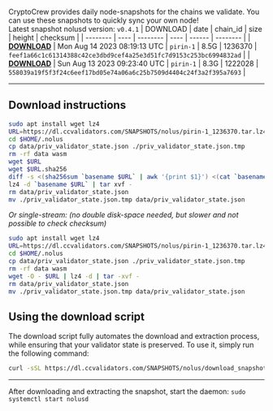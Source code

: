CryptoCrew provides daily node-snapshots for the chains we validate. You can use these snapshots to quickly sync your own node!  
Latest snapshot nolusd version: `v0.4.1`
| DOWNLOAD | date | chain_id | size | height | checksum |
| -------- | ---- | -------- | ---- | ------ | -------- |
| **[DOWNLOAD](https://dl.ccvalidators.com/SNAPSHOTS/$CHAIN_NAME/pirin-1_1236370.tar.lz4)** | Mon Aug 14 2023 08:19:13 UTC | `pirin-1` | 8.5G | 1236370 | `feef1a66c1c61314388c42ce3dbd9cef4a25e3d51fc7d9153c253bc6994832ad` |
| **[DOWNLOAD](https://dl.ccvalidators.com/SNAPSHOTS/$CHAIN_NAME/pirin-1_1222028.tar.lz4)** | Sun Aug 13 2023 09:23:40 UTC | `pirin-1` | 8.3G | 1222028 | `558039a19f5f3f24c6eef17bd05e74a06a6c25b7509d4404c24f3a2f395a7693` |
 
---
## Download instructions
 
```sh
sudo apt install wget lz4
URL=https://dl.ccvalidators.com/SNAPSHOTS/nolus/pirin-1_1236370.tar.lz4
cd $HOME/.nolus
cp data/priv_validator_state.json ./priv_validator_state.json.tmp
rm -rf data wasm
wget $URL
wget $URL.sha256
diff -s <(sha256sum `basename $URL` | awk '{print $1}') <(cat `basename $URL`.sha256)
lz4 -d `basename $URL` | tar xvf -
rm data/priv_validator_state.json
mv ./priv_validator_state.json.tmp data/priv_validator_state.json
```
*Or single-stream: (no double disk-space needed, but slower and not possible to check checksum)*
```sh
sudo apt install wget lz4
URL=https://dl.ccvalidators.com/SNAPSHOTS/nolus/pirin-1_1236370.tar.lz4
cd $HOME/.nolus
cp data/priv_validator_state.json ./priv_validator_state.json.tmp
rm -rf data wasm
wget -O - $URL | lz4 -d | tar -xvf -
rm data/priv_validator_state.json
mv ./priv_validator_state.json.tmp data/priv_validator_state.json
```
## Using the download script
 
The download script fully automates the download and extraction process, while ensuring that your validator state is preserved. To use it, simply run the following command:
 
```sh
curl -sSL https://dl.ccvalidators.com/SNAPSHOTS/nolus/download_snapshot.sh | bash
```
---
After downloading and extracting the snapshot, start the daemon: `sudo systemctl start nolusd`
